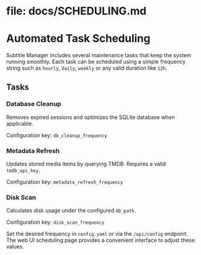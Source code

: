 # file: docs/SCHEDULING.md

# Automated Task Scheduling

Subtitle Manager includes several maintenance tasks that keep the system running smoothly. Each task can be scheduled using a simple frequency string such as `hourly`, `daily`, `weekly` or any valid duration like `12h`.

## Tasks

### Database Cleanup

Removes expired sessions and optimizes the SQLite database when applicable.

Configuration key: `db_cleanup_frequency`

### Metadata Refresh

Updates stored media items by querying TMDB. Requires a valid `tmdb_api_key`.

Configuration key: `metadata_refresh_frequency`

### Disk Scan

Calculates disk usage under the configured `db_path`.

Configuration key: `disk_scan_frequency`

Set the desired frequency in `config.yaml` or via the `/api/config` endpoint. The web UI scheduling page provides a convenient interface to adjust these values.
